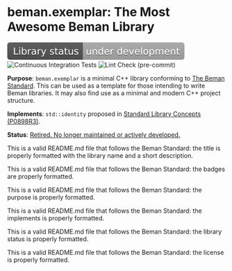 # beman.exemplar: The Most Awesome Beman Library

<!-- SPDX-License-Identifier: Apache-2.0 WITH LLVM-exception -->

<!-- markdownlint-disable-next-line line-length -->
![Library Status](https://raw.githubusercontent.com/bemanproject/beman/refs/heads/main/images/badges/beman_badge-beman_library_under_development.svg) ![Continuous Integration Tests](https://github.com/bemanproject/exemplar/actions/workflows/ci_tests.yml/badge.svg) ![Lint Check (pre-commit)](https://github.com/bemanproject/exemplar/actions/workflows/pre-commit.yml/badge.svg)

<!-- markdownlint-disable-next-line line-length -->
**Purpose**: `beman.exemplar` is a minimal C++ library conforming to [The Beman Standard](https://github.com/bemanproject/beman/blob/main/docs/BEMAN_STANDARD.md). This can be used as a template for those intending to write Beman libraries. It may also find use as a minimal and modern  C++ project structure.

**Implements**: `std::identity` proposed in [Standard Library Concepts (P0898R3)](https://wg21.link/P0898R3).

**Status**: [Retired. No longer maintained or actively developed.](https://github.com/bemanproject/beman/blob/main/docs/BEMAN_LIBRARY_MATURITY_MODEL.md#retired-no-longer-maintained-or-actively-developed)

<!-- markdownlint-disable-next-line line-length -->
This is a valid README.md file that follows the Beman Standard: the title is properly formatted with the library name and a short description.

This is a valid README.md file that follows the Beman Standard: the badges are properly formatted.

This is a valid README.md file that follows the Beman Standard: the purpose is properly formatted.

This is a valid README.md file that follows the Beman Standard: the implements is properly formatted.

This is a valid README.md file that follows the Beman Standard: the library status is properly formatted.

This is a valid README.md file that follows the Beman Standard: the license is properly formatted.
